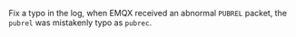Fix a typo in the log, when EMQX received an abnormal `PUBREL` packet, the `pubrel` was mistakenly typo as `pubrec`.
